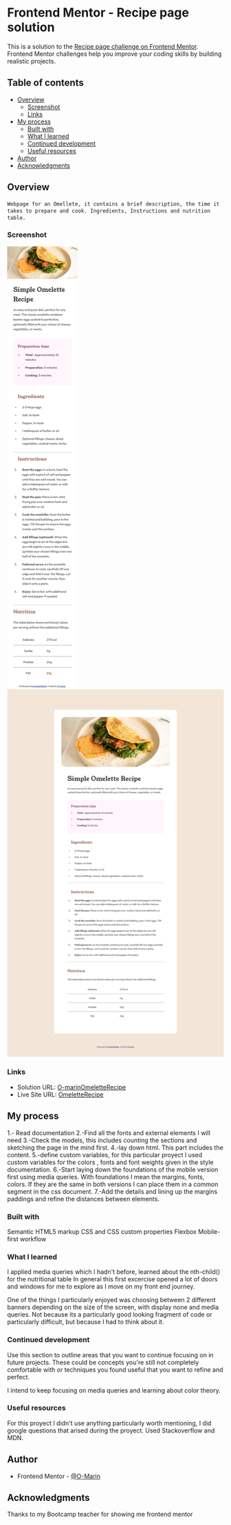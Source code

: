 # Frontend Mentor - Recipe page solution

This is a solution to the [Recipe page challenge on Frontend Mentor](https://www.frontendmentor.io/challenges/recipe-page-KiTsR8QQKm). Frontend Mentor challenges help you improve your coding skills by building realistic projects. 

## Table of contents

- [Overview](#overview)
  - [Screenshot](#screenshot)
  - [Links](#links)
- [My process](#my-process)
  - [Built with](#built-with)
  - [What I learned](#what-i-learned)
  - [Continued development](#continued-development)
  - [Useful resources](#useful-resources)
- [Author](#author)
- [Acknowledgments](#acknowledgments)



## Overview
	Webpage for an Omellete, it contains a brief description, the time it takes to prepare and cook. Ingredients, Instructions and nutrition table. 

### Screenshot

![375 pixels](./375px.png)
![1440px.png](./1440px.png)
 

### Links

- Solution URL: [O-marinOmeletteRecipe](https://github.com/O-Marin/omeletteRecipe)
- Live Site URL: [OmeletteRecipe](https://o-marin.github.io/omeletteRecipe/)

## My process
1.- Read documentation
2.-Find all the fonts and external elements I will need
3.-Check the models, this includes counting the sections and sketching the page in the mind first.
4.-lay down html. This part includes the content.
5.-define custom variables, for this particular proyect I used custom variables for the colors , fonts and font weights given in the style documentation.
 6.-Start laying down the foundations of the mobile version first using media queries. With foundations I mean the margins, fonts, colors. If they are the same in both versions I can place them in a common segment in the css document.
7.-Add the details and lining up the margins paddings and refine the distances between elements.


### Built with

 Semantic HTML5 markup
 CSS and CSS custom properties
 Flexbox
 Mobile-first workflow



### What I learned


I applied media queries which I hadn't before, learned about the nth-child() for the nutritional table
In general this first excercise opened a lot of doors and windows for me to explore as I move on my front end journey.

One of the things I particularly enjoyed was choosing between 2 different banners depending on the size of the screen, with display none and media queries. Not because its a particularly good looking fragment of code or particularly difficult,
 but because I had to think about it.


### Continued development

Use this section to outline areas that you want to continue focusing on in future projects. These could be concepts you're still not completely comfortable with or techniques you found useful that you want to refine and perfect.


I intend to keep focusing on media queries and learning about color theory.

### Useful resources

For this proyect I didn't use anything particularly worth mentioning, I did google questions that arised during the proyect.
Used Stackoverflow and MDN.



## Author

- Frontend Mentor - [@O-Marin](https://www.frontendmentor.io/profile/O-Marin)

## Acknowledgments
Thanks to my Bootcamp teacher for showing me  frontend mentor


